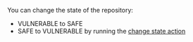 You can change the state of the repository:
- VULNERABLE to SAFE
- SAFE to VULNERABLE
by running the [change state action](https://github.com/hcharaf/sca_qa/actions/workflows/changing-states.yml)